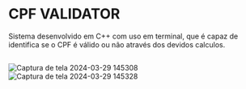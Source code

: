 # CPF VALIDATOR

Sistema desenvolvido em C++ com uso em terminal, que é capaz de identifica se o CPF é válido ou não através dos devidos calculos.
##
![Captura de tela 2024-03-29 145308](https://github.com/Bruno-Brandao-Silva/cpf-validator/assets/72681281/fff5f414-462e-400f-9526-d66711f7a930)
![Captura de tela 2024-03-29 145328](https://github.com/Bruno-Brandao-Silva/cpf-validator/assets/72681281/df2b42e9-6405-4815-8ec7-0f4f9e3ba5e9)
